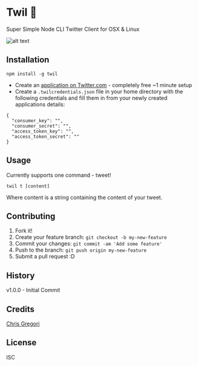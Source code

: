 # Twil 📝

Super Simple Node CLI Twitter Client for OSX & Linux

![alt text](http://i.imgur.com/kgfkUA6.gif)


## Installation

`npm install -g twil`
- Create an [application on Twitter.com](https://apps.twitter.com/) - completely free ~1 minute setup
- Create a `.twilcredentials.json` file in your home directory with the following credentials and fill them in from your newly created applications details:

```
{
  "consumer_key": "",
  "consumer_secret": "",
  "access_token_key": "",
  "access_token_secret": ""
}

```

## Usage

Currently supports one command - tweet!

`twil t [content]`

Where content is a string containing the content of your tweet.

## Contributing

1. Fork it!
2. Create your feature branch: `git checkout -b my-new-feature`
3. Commit your changes: `git commit -am 'Add some feature'`
4. Push to the branch: `git push origin my-new-feature`
5. Submit a pull request :D

## History

v1.0.0 - Initial Commit

## Credits

[Chris Gregori](http://www.chrisgregori.co.uk)

## License

ISC
